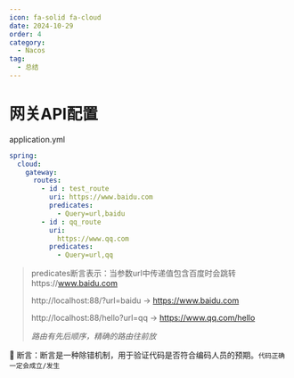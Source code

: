 ```yaml
---
icon: fa-solid fa-cloud
date: 2024-10-29
order: 4
category:
  - Nacos
tag:
  - 总结
---
```

# 网关API配置

application.yml

```yaml
spring:
  cloud:
    gateway:
      routes:
        - id : test_route
          uri: https://www.baidu.com
          predicates:
            - Query=url,baidu
        - id : qq_route
          uri:
            https://www.qq.com
          predicates:
            - Query=url,qq
```
<!-- more -->
> predicates断言表示：当参数url中传递值包含百度时会跳转https://www.baidu.com
>
> http://localhost:88/?url=baidu -> https://www.baidu.com
>
> http://localhost:88/hello?url=qq -> https://www.qq.com/hello
>
> *路由有先后顺序，精确的路由往前放*

:bell: 断言：断言是一种除错机制，用于验证代码是否符合编码人员的预期。`代码正确一定会成立/发生`